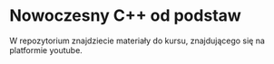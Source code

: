 # Nowoczesny C++ od podstaw
W repozytorium znajdziecie materiały do kursu, znajdującego się na platformie youtube.

